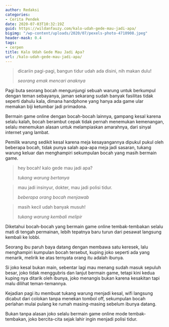 ```yaml
---
author: Redaksi
categories:
- Cerita Pendek
date: 2020-07-03T10:32:19Z
guid: https://wildanfauzy.com/kalo-udah-gede-mau-jadi-apa/
bigimg: "/wp-content/uploads/2020/07/pexels-photo-4710908.jpeg"
header-mask: 0.4
tags:
- cerpen
title: Kalo Udah Gede Mau Jadi Apa?
url: /kalo-udah-gede-mau-jadi-apa/
---
```


<blockquote class="wp-block-quote">
  <p>
    dicariin pagi-pagi, bangun tidur udah ada disini, nih makan dulu!
  </p>
  
  <cite>seorang emak mencari anaknya </cite>
</blockquote>

Pagi buta seorang bocah mengunjungi sebuah warung untuk berkumpul dengan teman sebayanya, jaman sekarang sudah banyak fasilitas tidak seperti dahulu kala, dimana handphone yang hanya ada game ular memakan biji ketumbar jadi primadona.

Bermain game online dengan bocah-bocah lainnya, gampang kesal karena selalu kalah, bocah berambut cepak tidak pernah menemukan kemenangan, selalu menemukan alasan untuk melampiaskan amarahnya, dari sinyal internet yang lambat.

Pemilik warung sedikit kesal karena meja kesayangannya dipukul pukul oleh beberapa bocah, tidak punya salah apa-apa meja jadi sasaran, tukang warung keluar dan menghampiri sekumpulan bocah yang masih bermain game.

<blockquote class="wp-block-quote">
  <p>
    hey bocah! kalo gede mau jadi apa?
  </p>
  
  <cite>tukang warung bertanya </cite>
</blockquote>

<blockquote class="wp-block-quote">
  <p>
    mau jadi insinyur, dokter, mau jadi polisi tidur.
  </p>
  
  <cite>beberapa orang bocah menjawab</cite>
</blockquote>

<blockquote class="wp-block-quote">
  <p>
    masih kecil udah banyak musuh!
  </p>
  
  <cite>tukang warung kembali melipir </cite>
</blockquote>

Diketahui bocah-bocah yang bermain game online tembak-tembakan selalu mati di tengah permainan, lebih tepatnya baru turun dari pesawat langsung kembali ke lobbi.

Seorang ibu paruh baya datang dengan membawa satu keresek, lalu menghampiri kumpulan bocah tersebut, kuping joko seperti ada yang menarik, melirik ke atas ternyata orang itu adalah ibunya.

Si joko kesal bukan main, sebentar lagi mau menang sudah masuk sepuluh besar, joko tidak menggubris dan lanjut bermain game, tetapi kini kedua kuping nya ditarik oleh ibunya, joko menangis bukan karena kesakitan tapi malu dilihat teman-temannya.

Kejadian pagi itu membuat tukang warung menjadi kesal, wifi langsung dicabut dari colokan tanpa menekan tombol off, sekumpulan bocah perlahan mulai pulang ke rumah masing-masing sebelum ibunya datang.

Bukan tanpa alasan joko selalu bermain game online mode tembak-tembakan, joko bercita-cita sejak lahir ingin menjadi polisi tidur.